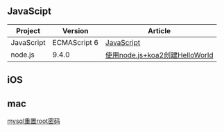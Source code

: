 ## JavaScipt

Project | Version | Article
---|---|---
JavaScript | ECMAScript 6 | [JavaScript](./JavaScript/js_begin.md)
node.js | 9.4.0 | [使用node.js+koa2创建HelloWorld](./JavaScript/nodejs_koa_hello.md)


## iOS

## mac

[mysql重置root密码](./Mac/mac_pwd_reset.md)